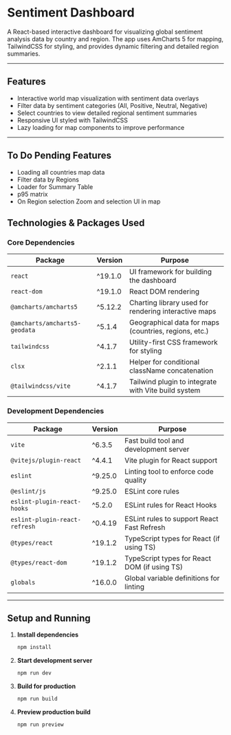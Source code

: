 # Sentiment Dashboard

A React-based interactive dashboard for visualizing global sentiment analysis data by country and region. The app uses AmCharts 5 for mapping, TailwindCSS for styling, and provides dynamic filtering and detailed region summaries.

---

## Features

- Interactive world map visualization with sentiment data overlays
- Filter data by sentiment categories (All, Positive, Neutral, Negative)
- Select countries to view detailed regional sentiment summaries
- Responsive UI styled with TailwindCSS
- Lazy loading for map components to improve performance

---

## To Do Pending Features
- Loading all countries map data
- Filter data by Regions
- Loader for Summary Table
- p95 matrix
- On Region selection Zoom and selection UI in map


## Technologies & Packages Used

### Core Dependencies

| Package                   | Version     | Purpose                                                |
|---------------------------|-------------|--------------------------------------------------------|
| `react`                   | ^19.1.0     | UI framework for building the dashboard                |
| `react-dom`               | ^19.1.0     | React DOM rendering                                     |
| `@amcharts/amcharts5`     | ^5.12.2     | Charting library used for rendering interactive maps   |
| `@amcharts/amcharts5-geodata` | ^5.1.4  | Geographical data for maps (countries, regions, etc.) |
| `tailwindcss`             | ^4.1.7      | Utility-first CSS framework for styling                 |
| `clsx`                    | ^2.1.1      | Helper for conditional className concatenation         |
| `@tailwindcss/vite`       | ^4.1.7      | Tailwind plugin to integrate with Vite build system    |

### Development Dependencies

| Package                   | Version     | Purpose                                                |
|---------------------------|-------------|--------------------------------------------------------|
| `vite`                    | ^6.3.5      | Fast build tool and development server                  |
| `@vitejs/plugin-react`    | ^4.4.1      | Vite plugin for React support                            |
| `eslint`                  | ^9.25.0     | Linting tool to enforce code quality                     |
| `@eslint/js`              | ^9.25.0     | ESLint core rules                                       |
| `eslint-plugin-react-hooks` | ^5.2.0    | ESLint rules for React Hooks                             |
| `eslint-plugin-react-refresh` | ^0.4.19 | ESLint rules to support React Fast Refresh              |
| `@types/react`            | ^19.1.2     | TypeScript types for React (if using TS)                 |
| `@types/react-dom`        | ^19.1.2     | TypeScript types for React DOM (if using TS)             |
| `globals`                 | ^16.0.0     | Global variable definitions for linting                   |

---

## Setup and Running

1. **Install dependencies**

   ```bash
   npm install

2. **Start development server**

   ```bash
   npm run dev

3. **Build for production**

   ```bash
   npm run build

3. **Preview production build**

   ```bash
   npm run preview